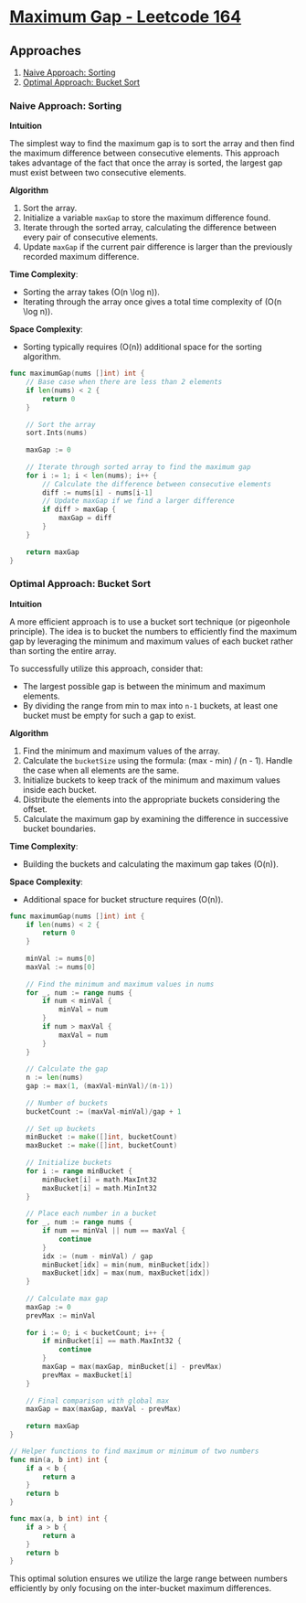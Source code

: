 # [Maximum Gap - Leetcode 164](https://leetcode.com/problems/maximum-gap/)

## Approaches

1. [Naive Approach: Sorting](#naive-approach-sorting)
2. [Optimal Approach: Bucket Sort](#optimal-approach-bucket-sort)

### Naive Approach: Sorting

**Intuition**

The simplest way to find the maximum gap is to sort the array and then find the maximum difference between consecutive elements. This approach takes advantage of the fact that once the array is sorted, the largest gap must exist between two consecutive elements.

**Algorithm**

1. Sort the array.
2. Initialize a variable `maxGap` to store the maximum difference found.
3. Iterate through the sorted array, calculating the difference between every pair of consecutive elements.
4. Update `maxGap` if the current pair difference is larger than the previously recorded maximum difference.

**Time Complexity**:  
- Sorting the array takes \(O(n \log n)\).
- Iterating through the array once gives a total time complexity of \(O(n \log n)\).

**Space Complexity**:  
- Sorting typically requires \(O(n)\) additional space for the sorting algorithm.

```go
func maximumGap(nums []int) int {
    // Base case when there are less than 2 elements
    if len(nums) < 2 {
        return 0
    }
    
    // Sort the array
    sort.Ints(nums)
    
    maxGap := 0
    
    // Iterate through sorted array to find the maximum gap
    for i := 1; i < len(nums); i++ {
        // Calculate the difference between consecutive elements
        diff := nums[i] - nums[i-1]
        // Update maxGap if we find a larger difference
        if diff > maxGap {
            maxGap = diff
        }
    }
    
    return maxGap
}
```

### Optimal Approach: Bucket Sort

**Intuition**

A more efficient approach is to use a bucket sort technique (or pigeonhole principle). The idea is to bucket the numbers to efficiently find the maximum gap by leveraging the minimum and maximum values of each bucket rather than sorting the entire array.

To successfully utilize this approach, consider that:
- The largest possible gap is between the minimum and maximum elements.
- By dividing the range from min to max into `n-1` buckets, at least one bucket must be empty for such a gap to exist.

**Algorithm**

1. Find the minimum and maximum values of the array.
2. Calculate the `bucketSize` using the formula: (max - min) / (n - 1). Handle the case when all elements are the same.
3. Initialize buckets to keep track of the minimum and maximum values inside each bucket.
4. Distribute the elements into the appropriate buckets considering the offset.
5. Calculate the maximum gap by examining the difference in successive bucket boundaries.

**Time Complexity**:  
- Building the buckets and calculating the maximum gap takes \(O(n)\).

**Space Complexity**:  
- Additional space for bucket structure requires \(O(n)\).

```go
func maximumGap(nums []int) int {
    if len(nums) < 2 {
        return 0
    }
    
    minVal := nums[0]
    maxVal := nums[0]
    
    // Find the minimum and maximum values in nums
    for _, num := range nums {
        if num < minVal {
            minVal = num
        }
        if num > maxVal {
            maxVal = num
        }
    }
    
    // Calculate the gap
    n := len(nums)
    gap := max(1, (maxVal-minVal)/(n-1))
    
    // Number of buckets
    bucketCount := (maxVal-minVal)/gap + 1
    
    // Set up buckets
    minBucket := make([]int, bucketCount)
    maxBucket := make([]int, bucketCount)
    
    // Initialize buckets
    for i := range minBucket {
        minBucket[i] = math.MaxInt32
        maxBucket[i] = math.MinInt32
    }
    
    // Place each number in a bucket
    for _, num := range nums {
        if num == minVal || num == maxVal {
            continue
        }
        idx := (num - minVal) / gap
        minBucket[idx] = min(num, minBucket[idx])
        maxBucket[idx] = max(num, maxBucket[idx])
    }
    
    // Calculate max gap
    maxGap := 0
    prevMax := minVal
    
    for i := 0; i < bucketCount; i++ {
        if minBucket[i] == math.MaxInt32 {
            continue
        }
        maxGap = max(maxGap, minBucket[i] - prevMax)
        prevMax = maxBucket[i]
    }
    
    // Final comparison with global max
    maxGap = max(maxGap, maxVal - prevMax)
    
    return maxGap
}

// Helper functions to find maximum or minimum of two numbers
func min(a, b int) int {
    if a < b {
        return a
    }
    return b
}

func max(a, b int) int {
    if a > b {
        return a
    }
    return b
}
```

This optimal solution ensures we utilize the large range between numbers efficiently by only focusing on the inter-bucket maximum differences.


